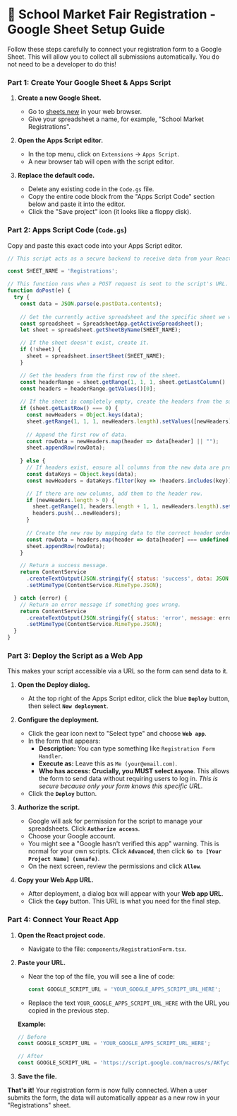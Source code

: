
# 📝 School Market Fair Registration - Google Sheet Setup Guide

Follow these steps carefully to connect your registration form to a Google Sheet. This will allow you to collect all submissions automatically. You do not need to be a developer to do this!

### **Part 1: Create Your Google Sheet & Apps Script**

1.  **Create a new Google Sheet.**
    *   Go to [sheets.new](https://sheets.new) in your web browser.
    *   Give your spreadsheet a name, for example, "School Market Registrations".

2.  **Open the Apps Script editor.**
    *   In the top menu, click on `Extensions` -> `Apps Script`.
    *   A new browser tab will open with the script editor.

    

3.  **Replace the default code.**
    *   Delete any existing code in the `Code.gs` file.
    *   Copy the entire code block from the "Apps Script Code" section below and paste it into the editor.
    *   Click the "Save project" icon (it looks like a floppy disk).

### **Part 2: Apps Script Code (`Code.gs`)**

Copy and paste this exact code into your Apps Script editor.

```javascript
// This script acts as a secure backend to receive data from your React form and save it to the Google Sheet.

const SHEET_NAME = 'Registrations';

// This function runs when a POST request is sent to the script's URL.
function doPost(e) {
  try {
    const data = JSON.parse(e.postData.contents);
    
    // Get the currently active spreadsheet and the specific sheet we want to work with.
    const spreadsheet = SpreadsheetApp.getActiveSpreadsheet();
    let sheet = spreadsheet.getSheetByName(SHEET_NAME);

    // If the sheet doesn't exist, create it.
    if (!sheet) {
      sheet = spreadsheet.insertSheet(SHEET_NAME);
    }

    // Get the headers from the first row of the sheet.
    const headerRange = sheet.getRange(1, 1, 1, sheet.getLastColumn() || 1);
    const headers = headerRange.getValues()[0];
    
    // If the sheet is completely empty, create the headers from the submitted data keys.
    if (sheet.getLastRow() === 0) {
      const newHeaders = Object.keys(data);
      sheet.getRange(1, 1, 1, newHeaders.length).setValues([newHeaders]);
      
      // Append the first row of data.
      const rowData = newHeaders.map(header => data[header] || "");
      sheet.appendRow(rowData);
      
    } else {
      // If headers exist, ensure all columns from the new data are present.
      const dataKeys = Object.keys(data);
      const newHeaders = dataKeys.filter(key => !headers.includes(key));

      // If there are new columns, add them to the header row.
      if (newHeaders.length > 0) {
        sheet.getRange(1, headers.length + 1, 1, newHeaders.length).setValues([newHeaders]);
        headers.push(...newHeaders);
      }
      
      // Create the new row by mapping data to the correct header order.
      const rowData = headers.map(header => data[header] === undefined ? "" : data[header]);
      sheet.appendRow(rowData);
    }

    // Return a success message.
    return ContentService
      .createTextOutput(JSON.stringify({ status: 'success', data: JSON.stringify(data) }))
      .setMimeType(ContentService.MimeType.JSON);

  } catch (error) {
    // Return an error message if something goes wrong.
    return ContentService
      .createTextOutput(JSON.stringify({ status: 'error', message: error.message }))
      .setMimeType(ContentService.MimeType.JSON);
  }
}
```

### **Part 3: Deploy the Script as a Web App**

This makes your script accessible via a URL so the form can send data to it.

1.  **Open the Deploy dialog.**
    *   At the top right of the Apps Script editor, click the blue **`Deploy`** button, then select **`New deployment`**.

2.  **Configure the deployment.**
    *   Click the gear icon next to "Select type" and choose **`Web app`**.
    *   In the form that appears:
        *   **Description:** You can type something like `Registration Form Handler`.
        *   **Execute as:** Leave this as `Me (your@email.com)`.
        *   **Who has access:** **Crucially, you MUST select `Anyone`**. This allows the form to send data without requiring users to log in. *This is secure because only your form knows this specific URL.*
    *   Click the **`Deploy`** button.

    

3.  **Authorize the script.**
    *   Google will ask for permission for the script to manage your spreadsheets. Click **`Authorize access`**.
    *   Choose your Google account.
    *   You might see a "Google hasn't verified this app" warning. This is normal for your own scripts. Click **`Advanced`**, then click **`Go to [Your Project Name] (unsafe)`**.
    *   On the next screen, review the permissions and click **`Allow`**.

4.  **Copy your Web App URL.**
    *   After deployment, a dialog box will appear with your **Web app URL**.
    *   Click the **`Copy`** button. This URL is what you need for the final step.

    

### **Part 4: Connect Your React App**

1.  **Open the React project code.**
    *   Navigate to the file: `components/RegistrationForm.tsx`.

2.  **Paste your URL.**
    *   Near the top of the file, you will see a line of code:
        ```typescript
        const GOOGLE_SCRIPT_URL = 'YOUR_GOOGLE_APPS_SCRIPT_URL_HERE';
        ```
    *   Replace the text `YOUR_GOOGLE_APPS_SCRIPT_URL_HERE` with the URL you copied in the previous step.

    **Example:**
    ```typescript
    // Before
    const GOOGLE_SCRIPT_URL = 'YOUR_GOOGLE_APPS_SCRIPT_URL_HERE';

    // After
    const GOOGLE_SCRIPT_URL = 'https://script.google.com/macros/s/AKfycb.../exec';
    ```

3.  **Save the file.**

**That's it!** Your registration form is now fully connected. When a user submits the form, the data will automatically appear as a new row in your "Registrations" sheet.
